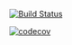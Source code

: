 [![Build Status](https://travis-ci.org/gayatri-a-b/cs107test.svg?branch=main)](https://travis-ci.org/gayatri-a-b/cs107test)

[![codecov](https://codecov.io/gh/gayatri-a-b/cs107test/branch/master/graph/badge.svg?token=IHAJ2V0VJZ)](undefined)
